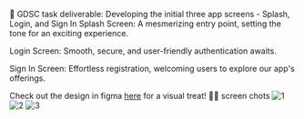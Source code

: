 🚀 GDSC task deliverable: Developing the initial three app screens - Splash, Login, and Sign In 
Splash Screen:
A mesmerizing entry point, setting the tone for an exciting experience.

Login Screen:
Smooth, secure, and user-friendly authentication awaits.

Sign In Screen:
Effortless registration, welcoming users to explore our app's offerings.

Check out the design in figma [here](https://www.figma.com/file/FRBqEYcP0VBKSEHp0LCb22/DayTask---Task-Management-App-UI-Kit-(Community)?node-id=7%3A13&mode=dev) for a visual treat! 🎨✨
screen chots
![1](https://github.com/aymanaboelela/tasks-in-google-Gdsc-flutter-App/assets/142680481/e88535e7-e5be-4e86-8b7e-4463d246c523)
![2](https://github.com/aymanaboelela/tasks-in-google-Gdsc-flutter-App/assets/142680481/702e9712-0da8-484f-a318-23227534a0fd)
![3](https://github.com/aymanaboelela/tasks-in-google-Gdsc-flutter-App/assets/142680481/e99baeed-c504-4cec-9b4e-5cb578a94e19)



